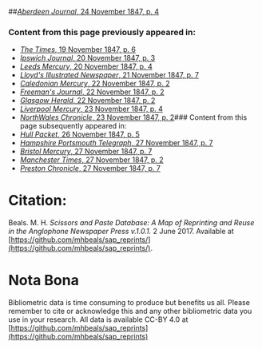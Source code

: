##[*Aberdeen Journal*, 24 November 1847, p. 4](https://mhbeals.github.io/sap_html/Aberdeen-Journal/Aberdeen-Journal-24-November-1847-p-4)

### Content from this page previously appeared in:
+ [*The Times*, 19 November 1847, p. 6](https://mhbeals.github.io/sap_html/The-Times/The-Times-19-November-1847-p-6)
+ [*Ipswich Journal*, 20 November 1847, p. 3](https://mhbeals.github.io/sap_html/Ipswich-Journal/Ipswich-Journal-20-November-1847-p-3)
+ [*Leeds Mercury*, 20 November 1847, p. 4](https://mhbeals.github.io/sap_html/Leeds-Mercury/Leeds-Mercury-20-November-1847-p-4)
+ [*Lloyd's Illustrated Newspaper*, 21 November 1847, p. 7](https://mhbeals.github.io/sap_html/Lloyd's-Illustrated-Newspaper/Lloyd's-Illustrated-Newspaper-21-November-1847-p-7)
+ [*Caledonian Mercury*, 22 November 1847, p. 2](https://mhbeals.github.io/sap_html/Caledonian-Mercury/Caledonian-Mercury-22-November-1847-p-2)
+ [*Freeman's Journal*, 22 November 1847, p. 2](https://mhbeals.github.io/sap_html/Freeman's-Journal/Freeman's-Journal-22-November-1847-p-2)
+ [*Glasgow Herald*, 22 November 1847, p. 2](https://mhbeals.github.io/sap_html/Glasgow-Herald/Glasgow-Herald-22-November-1847-p-2)
+ [*Liverpool Mercury*, 23 November 1847, p. 4](https://mhbeals.github.io/sap_html/Liverpool-Mercury/Liverpool-Mercury-23-November-1847-p-4)
+ [*NorthWales Chronicle*, 23 November 1847, p. 2](https://mhbeals.github.io/sap_html/NorthWales-Chronicle/NorthWales-Chronicle-23-November-1847-p-2)### Content from this page subsequently appeared in:
+ [*Hull Packet*, 26 November 1847, p. 5](https://mhbeals.github.io/sap_html/Hull-Packet/Hull-Packet-26-November-1847-p-5)
+ [*Hampshire Portsmouth Telegraph*, 27 November 1847, p. 7](https://mhbeals.github.io/sap_html/Hampshire-Portsmouth-Telegraph/Hampshire-Portsmouth-Telegraph-27-November-1847-p-7)
+ [*Bristol Mercury*, 27 November 1847, p. 7](https://mhbeals.github.io/sap_html/Bristol-Mercury/Bristol-Mercury-27-November-1847-p-7)
+ [*Manchester Times*, 27 November 1847, p. 2](https://mhbeals.github.io/sap_html/Manchester-Times/Manchester-Times-27-November-1847-p-2)
+ [*Preston Chronicle*, 27 November 1847, p. 7](https://mhbeals.github.io/sap_html/Preston-Chronicle/Preston-Chronicle-27-November-1847-p-7)
                    
# Citation: 

Beals. M. H. *Scissors and Paste Database: A Map of Reprinting and Reuse in the Anglophone Newspaper Press v.1.0.1.* 2 June 2017. Available at [https://github.com/mhbeals/sap_reprints/](https://github.com/mhbeals/sap_reprints/). 
                    
# Nota Bona

Bibliometric data is time consuming to produce but benefits us all. Please remember to cite or acknowledge this and any other bibliometric data you use in your research. All data is available CC-BY 4.0 at [https://github.com/mhbeals/sap_reprints](https://github.com/mhbeals/sap_reprints)